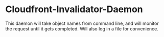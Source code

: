 Cloudfront-Invalidator-Daemon
=============================

This daemon will take object names from command line, and will monitor the request until it gets completed. Will also log in a file for convenience. 